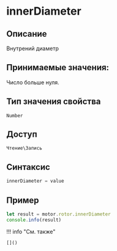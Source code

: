 # innerDiameter

## Описание
Внутрений диаметр

## Принимаемые значения:
Число больше нуля.

## Тип значения свойства
`Number`

## Доступ
`Чтение\Запись`

## Синтаксис
```javascript
innerDiameter = value
```

## Пример
```javascript linenums="1"
let result = motor.rotor.innerDiameter
console.info(result)
```

!!! info "См. также"

    []()

